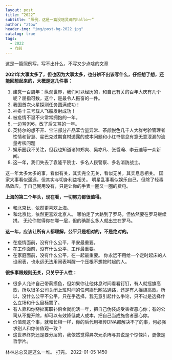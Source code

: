 ```yaml
---
layout: post
title: “2022”
subtitle: “照例，这是一篇没啥灵魂的hallo～”
author: "ztow"
header-img: "img/post-bg-2022.jpg"
catalog: true
tags:
  - 2022
  - 向前
---
```

这是一篇照例写，写不出什么，不写又少点啥的文章

**2021年大事太多了，但也因为大事太多，也分辨不出该写什么，仔细想了想，还能回想起来的，大概是这几件事：**
1. 建党一百周年：纵观世界，我们可以经历的，和自己有关的百年大庆有几个呢？屈指可数，这个，是最令人振奋的一件。
2. 我国首次火星探测任务圆满成功！
3. 神舟十三号载人飞船发射成功！
4. 被疫情不温不火常常拥抱的一年。
5. 一边骂996，改了后又骂的一年。
6. 英特尔的想不开、宝洁部分产品苯含量异常、茶颜悦色几千人大群考验管理者性情和智慧、星巴克过期食材透露的成本问题和小红书信息有意无意泄漏的流量考核问题
7. 娱乐圈我不关注，但我也知道诸如郑爽、吴亦凡、张哲瀚、李云迪等一众新闻。
8. 这一年，我们失去了袁隆平院士、多名人民警察、多名消防战士。

这一年太多太多的事，看似有关，其实完全无关，看似无关，其实息息相关。
国家大事看似遥远，但其实与切身利益相关。
明星乱事看似娱乐自己，但除了轻毒品效应，于自己屁用没有，只是让你的手表一圈又一圈的费电。

**上海的第二个年头，现在看，一切努力都很值得。**
- 和北京比，依然更喜欢上海。
- 和北京比，依然更喜欢北京人。
哪怕走了大路到了罗马，但依然要在罗马继续拼。
无论你觉得你在哪一层，但的确那么多人就出生在罗马。

**这一年，应该让所有人都理解，公平只是相对的，不是绝对的。**
- 在疫情面前，没有什么公平，平安最重要。
- 在工作面前，没有什么公平，工作最重要。
- 在家庭面前，没有什么公平，在一起最重要。
你永远不用给一个定时起床的人设闹表，也永远无法用闹表叫醒一个压根不想按时起的人。

**很多事跟规则无关，只关乎于人性：**
- 很多人允许自己带薪摸鱼，但如果你让他休息时间看看钉钉，有人就摇旗高歌，所以很多公司关闭上班时间的任何娱乐网站通路，还是有人摇旗高歌。所以，没什么公平不公平，只在乎选择，我无意引起什么争论，只不过是选择什么立场和什么目标罢了。
- 有人靠和你掰扯离职补偿金就能活一年，把自己伪装成受害者恶心你；有的公司从不提开除，却可以有效降低裁人成本，把自己当成施舍者恶心你。
- 价值观这个事，就和长相一样，你的后代用祖传DNA都解决不了的事，何必强求别人和你价值观一致？
- 这世界终究还是要分层的，我依然觉得异次元杀阵与其说是个惊悚片，更像是哲学片。

林林总总又是这么一堆。
打完。
2022-01-05 1450